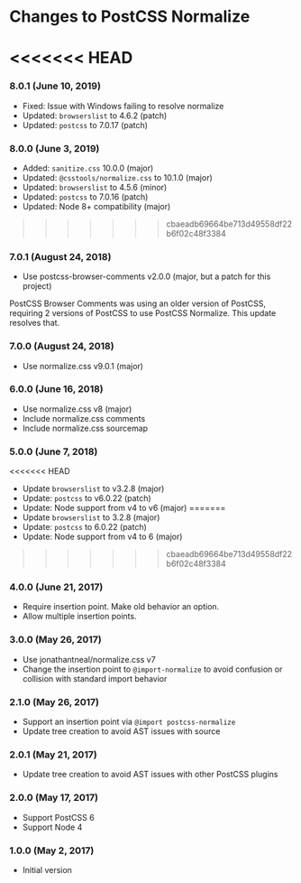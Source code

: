 # Changes to PostCSS Normalize

<<<<<<< HEAD
=======
### 8.0.1 (June 10, 2019)

- Fixed: Issue with Windows failing to resolve normalize
- Updated: `browserslist` to 4.6.2 (patch)
- Updated: `postcss` to 7.0.17 (patch)

### 8.0.0 (June 3, 2019)

- Added: `sanitize.css` 10.0.0 (major)
- Updated: `@csstools/normalize.css` to 10.1.0 (major)
- Updated: `browserslist` to 4.5.6 (minor)
- Updated: `postcss` to 7.0.16 (patch)
- Updated: Node 8+ compatibility (major)

>>>>>>> cbaeadb69664be713d49558df22b6f02c48f3384
### 7.0.1 (August 24, 2018)

- Use postcss-browser-comments v2.0.0 (major, but a patch for this project)

PostCSS Browser Comments was using an older version of PostCSS, requiring 2
versions of PostCSS to use PostCSS Normalize. This update resolves that.

### 7.0.0 (August 24, 2018)

- Use normalize.css v9.0.1 (major)

### 6.0.0 (June 16, 2018)

- Use normalize.css v8 (major)
- Include normalize.css comments
- Include normalize.css sourcemap

### 5.0.0 (June 7, 2018)

<<<<<<< HEAD
- Update `browserslist` to v3.2.8 (major)
- Update: `postcss` to v6.0.22 (patch)
- Update: Node support from v4 to v6 (major)
=======
- Update `browserslist` to 3.2.8 (major)
- Update: `postcss` to 6.0.22 (patch)
- Update: Node support from v4 to 6 (major)
>>>>>>> cbaeadb69664be713d49558df22b6f02c48f3384

### 4.0.0 (June 21, 2017)

- Require insertion point. Make old behavior an option.
- Allow multiple insertion points.

### 3.0.0 (May 26, 2017)

- Use jonathantneal/normalize.css v7
- Change the insertion point to `@import-normalize` to avoid confusion or
  collision with standard import behavior

### 2.1.0 (May 26, 2017)

- Support an insertion point via `@import postcss-normalize`
- Update tree creation to avoid AST issues with source

### 2.0.1 (May 21, 2017)

- Update tree creation to avoid AST issues with other PostCSS plugins

### 2.0.0 (May 17, 2017)

- Support PostCSS 6
- Support Node 4

### 1.0.0 (May 2, 2017)

- Initial version
